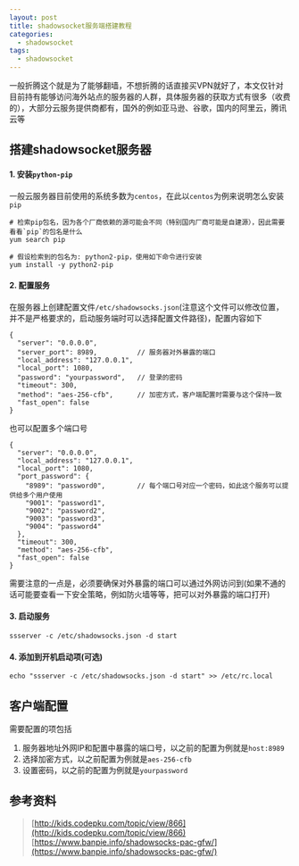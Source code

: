 ```yaml
---
layout: post
title: shadowsocket服务端搭建教程
categories:
  - shadowsocket
tags:
  - shadowsocket
---
```


一般折腾这个就是为了能够翻墙，不想折腾的话直接买VPN就好了，本文仅针对目前持有能够访问海外站点的服务器的人群，具体服务器的获取方式有很多（收费的），大部分云服务提供商都有，国外的例如亚马逊、谷歌，国内的阿里云，腾讯云等

## 搭建shadowsocket服务器
#### 1. 安装`python-pip`

一般云服务器目前使用的系统多数为`centos`，在此以`centos`为例来说明怎么安装`pip`
```
# 检索pip包名，因为各个厂商依赖的源可能会不同（特别国内厂商可能是自建源），因此需要看看`pip`的包名是什么
yum search pip 

# 假设检索到的包名为: python2-pip，使用如下命令进行安装
yum install -y python2-pip
```

#### 2. 配置服务

在服务器上创建配置文件`/etc/shadowsocks.json`(注意这个文件可以修改位置，并不是严格要求的，启动服务端时可以选择配置文件路径)，配置内容如下
```
{
  "server": "0.0.0.0",
  "server_port": 8989,          // 服务器对外暴露的端口
  "local_address": "127.0.0.1",
  "local_port": 1080,
  "password": "yourpassword",   // 登录的密码
  "timeout": 300,
  "method": "aes-256-cfb",      // 加密方式，客户端配置时需要与这个保持一致
  "fast_open": false
}
```

也可以配置多个端口号
```
{
  "server": "0.0.0.0",
  "local_address": "127.0.0.1",
  "local_port": 1080,
  "port_password": {
    "8989": "password0",        // 每个端口号对应一个密码，如此这个服务可以提供给多个用户使用
    "9001": "password1",
    "9002": "password2",
    "9003": "password3",
    "9004": "password4"
  },
  "timeout": 300,
  "method": "aes-256-cfb",
  "fast_open": false
}
```
需要注意的一点是，必须要确保对外暴露的端口可以通过外网访问到(如果不通的话可能要查看一下安全策略，例如防火墙等等，把可以对外暴露的端口打开)

#### 3. 启动服务

```
ssserver -c /etc/shadowsocks.json -d start
```

#### 4. 添加到开机启动项(可选)

```
echo "ssserver -c /etc/shadowsocks.json -d start" >> /etc/rc.local
```

## 客户端配置
需要配置的项包括
1. 服务器地址外网IP和配置中暴露的端口号，以之前的配置为例就是`host:8989`
2. 选择加密方式，以之前配置为例就是`aes-256-cfb`
3. 设置密码，以之前的配置为例就是`yourpassword`


## 参考资料
> [http://kids.codepku.com/topic/view/866](http://kids.codepku.com/topic/view/866) <br>
> [https://www.banpie.info/shadowsocks-pac-gfw/](https://www.banpie.info/shadowsocks-pac-gfw/)